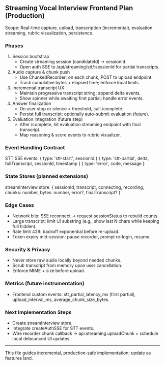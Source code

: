 ## Streaming Vocal Interview Frontend Plan (Production)

Scope: Real-time capture, upload, transcription (incremental), evaluation streaming, rubric visualization, persistence.

### Phases

1. Session bootstrap
   - Create streaming session (candidateId) -> sessionId.
   - Open auth SSE to /api/streaming/stt/:sessionId for partial transcripts.
2. Audio capture & chunk push
   - Use ChunkedRecorder; on each chunk, POST to upload endpoint.
   - Track cumulative bytes + elapsed time; enforce local limits.
3. Incremental transcript UX
   - Maintain progressive transcript string; append delta events.
   - Show spinner while awaiting first partial; handle error events.
4. Answer finalization
   - On user stop or silence > threshold, call /complete.
   - Persist full transcript; optionally auto-submit evaluation (future).
5. Evaluation integration (future step)
   - After /complete, hit evaluation streaming endpoint with final transcript.
   - Map reasoning & score events to rubric visualizer.

### Event Handling Contract

STT SSE events:
{ type: 'stt-start', sessionId }
{ type: 'stt-partial', delta, fullTranscript, sessionId, timestamp }
{ type: 'error', code, message }

### State Stores (planned extensions)

streamInterview store:
{ sessionId, transcript, connecting, recording, chunks: number, bytes: number, error?, finalTranscript? }

### Edge Cases

- Network blip: SSE reconnect -> request sessionStatus to rebuild counts.
- Large transcript: limit UI substring (e.g., show last N chars while keeping full hidden).
- Rate limit 429: backoff exponential before re-upload.
- Token expiry mid-session: pause recorder, prompt re-login, resume.

### Security & Privacy

- Never store raw audio locally beyond needed chunks.
- Scrub transcript from memory upon user cancellation.
- Enforce MIME + size before upload.

### Metrics (future instrumentation)

- Frontend custom events: stt_partial_latency_ms (first partial), upload_interval_ms, average_chunk_size_bytes.

### Next Implementation Steps

- Create streamInterview store.
- Integrate createAuthSSE for STT events.
- Wire recorder chunk callback -> api.streaming.uploadChunk + schedule local debounced UI updates.

---

This file guides incremental, production-safe implementation; update as features land.
